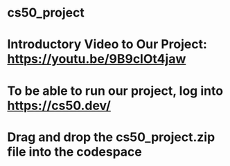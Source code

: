 # cs50_project
# Introductory Video to Our Project: https://youtu.be/9B9clOt4jaw
# To be able to run our project, log into https://cs50.dev/
# Drag and drop the cs50_project.zip file into the codespace

